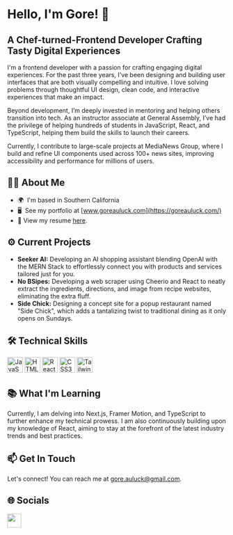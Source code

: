 # Hello, I'm Gore! 👋 

## A Chef-turned-Frontend Developer Crafting Tasty Digital Experiences
<p>I'm a frontend developer with a passion for crafting engaging digital experiences. For the past three years, I’ve been designing and building user interfaces that are both visually compelling and intuitive. I love solving problems through thoughtful UI design, clean code, and interactive experiences that make an impact.</p>
<p>Beyond development, I’m deeply invested in mentoring and helping others transition into tech. As an instructor associate at General Assembly, I’ve had the privilege of helping hundreds of students in JavaScript, React, and TypeScript, helping them build the skills to launch their careers.</p>
<p>Currently, I contribute to large-scale projects at MediaNews Group, where I build and refine UI components used across 100+ news sites, improving accessibility and performance for millions of users.</p>

## 👨‍💻 About Me
- 🌍  I'm based in Southern California</li>
- 🖥️  See my portfolio at [www.goreauluck.com](https://goreauluck.com/)
- 📄  View my resume [here](https://drive.google.com/file/d/1psuMzRl18CTQMGbGyUszpZ82a1NtpsliGemtSDhia6E/view).

## ⚙️ Current Projects
- **Seeker AI:** Developing an AI shopping assistant blending OpenAI with the MERN Stack to effortlessly connect you with products and services tailored just for you.
- **No BSipes:** Developing a web scraper using Cheerio and React to neatly extract the ingredients, directions, and image from recipe websites, eliminating the extra fluff.
- **Side Chick:** Designing a concept site for a popup restaurant named "Side Chick", which adds a tantalizing twist to traditional dining as it only opens on Sundays.


## 🛠 Technical Skills

<p align="left">
<a href="https://developer.mozilla.org/en-US/docs/Web/JavaScript" target="_blank" rel="noreferrer"><img src="https://raw.githubusercontent.com/danielcranney/readme-generator/main/public/icons/skills/javascript-colored.svg" width="36" height="36" alt="JavaScript" /></a>
<a href="https://developer.mozilla.org/en-US/docs/Glossary/HTML5" target="_blank" rel="noreferrer"><img src="https://raw.githubusercontent.com/danielcranney/readme-generator/main/public/icons/skills/html5-colored.svg" width="36" height="36" alt="HTML5" /></a>
<a href="https://reactjs.org/" target="_blank" rel="noreferrer"><img src="https://raw.githubusercontent.com/danielcranney/readme-generator/main/public/icons/skills/react-colored.svg" width="36" height="36" alt="React" /></a>
<a href="https://www.w3.org/TR/CSS/#css" target="_blank" rel="noreferrer"><img src="https://raw.githubusercontent.com/danielcranney/readme-generator/main/public/icons/skills/css3-colored.svg" width="36" height="36" alt="CSS3" /></a>
<a href="https://tailwindcss.com/" target="_blank" rel="noreferrer"><img src="https://raw.githubusercontent.com/danielcranney/readme-generator/main/public/icons/skills/tailwindcss-colored.svg" width="36" height="36" alt="TailwindCSS" /></a>
</p>

## 📚 What I'm Learning 
Currently, I am delving into Next.js, Framer Motion, and TypeScript to further enhance my technical prowess. I am also continuously building upon my knowledge of React, aiming to stay at the forefront of the latest industry trends and best practices.

## 📫 Get In Touch
Let's connect! You can reach me at [gore.auluck@gmail.com](mailto:gore.auluck@gmail.com).

## 🌐 Socials
<p align="left"><a href="https://www.linkedin.com/in/gore-auluck" target="_blank" rel="noreferrer"><img src="https://raw.githubusercontent.com/danielcranney/readme-generator/main/public/icons/socials/linkedin.svg" width="32" height="32" /></a></p>
